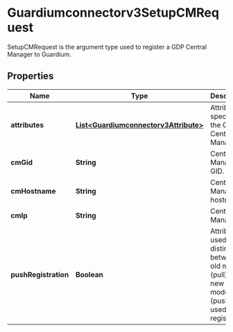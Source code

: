 

# Guardiumconnectorv3SetupCMRequest

SetupCMRequest is the argument type used to register a GDP Central Manager to Guardium.

## Properties

| Name | Type | Description | Notes |
|------------ | ------------- | ------------- | -------------|
|**attributes** | [**List&lt;Guardiumconnectorv3Attribute&gt;**](Guardiumconnectorv3Attribute.md) | Attributes specific to the GDP Central Manager. |  [optional] |
|**cmGid** | **String** | Central Manager GID. |  [optional] |
|**cmHostname** | **String** | Central Manager hostname. |  [optional] |
|**cmIp** | **String** | Central Manager IP. |  [optional] |
|**pushRegistration** | **Boolean** | Attribute used to distinguish between old mode (pull) and new SaaS mode (push) used during registration. |  [optional] |



